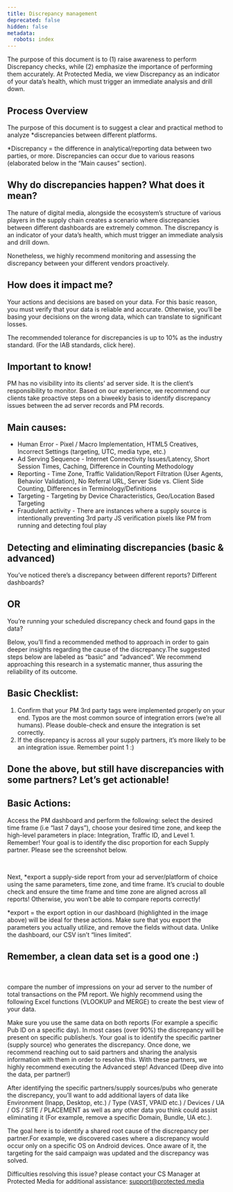 ```yaml
---
title: Discrepancy management
deprecated: false
hidden: false
metadata:
  robots: index
---
```

The purpose of this document is to (1) raise awareness to perform Discrepancy checks, while (2) emphasize the importance of performing them accurately. At Protected Media, we view Discrepancy as an indicator of your data’s health, which must trigger an immediate analysis and drill down.

## Process Overview

The purpose of this document is to suggest a clear and practical method to analyze \*discrepancies between different platforms.

\*Discrepancy = the difference in analytical/reporting data between two parties, or more. Discrepancies can occur due to various reasons (elaborated below in the “Main causes” section).

## Why do discrepancies happen? What does it mean?

The nature of digital media, alongside the ecosystem’s structure of various players in the supply chain creates a scenario where discrepancies between different dashboards are extremely common. The discrepancy is an indicator of your data’s health, which must trigger an immediate analysis and drill down.

Nonetheless, we highly recommend monitoring and assessing the discrepancy between your different vendors proactively.

## How does it impact me?

Your actions and decisions are based on your data. For this basic reason, you must verify that your data is reliable and accurate. Otherwise, you’ll be basing your decisions on the wrong data, which can translate to significant losses.

The recommended tolerance for discrepancies is up to 10% as the industry standard. (For the IAB standards, click here).

## Important to know!

PM has no visibility into its clients’ ad server side. It is the client’s responsibility to monitor. Based on our experience, we recommend our clients take proactive steps on a biweekly basis to identify discrepancy issues between the ad server records and PM records.

## Main causes:

* Human Error - Pixel / Macro Implementation, HTML5 Creatives, Incorrect Settings (targeting, UTC, media type, etc.)
* Ad Serving Sequence - Internet Connectivity Issues/Latency, Short Session Times, Caching, Difference in Counting Methodology
* Reporting - Time Zone, Traffic Validation/Report Filtration (User Agents, Behavior Validation), No Referral URL, Server Side vs. Client Side Counting, Differences in Terminology/Definitions
* Targeting - Targeting by Device Characteristics, Geo/Location Based Targeting
* Fraudulent activity - There are instances where a supply source is intentionally preventing 3rd party JS verification pixels like PM from running and detecting foul play

## Detecting and eliminating discrepancies (basic & advanced)

You’ve noticed there’s a discrepancy between different reports? Different dashboards?

## OR

You’re running your scheduled discrepancy check and found gaps in the data?

Below, you’ll find a recommended method to approach in order to gain deeper insights regarding the cause of the discrepancy.The suggested steps below are labeled as “basic” and “advanced”. We recommend approaching this research in a systematic manner, thus assuring the reliability of its outcome.

## Basic Checklist:

1. Confirm that your PM 3rd party tags were implemented properly on your end. Typos are the most common source of integration errors (we’re all humans). Please double-check and ensure the integration is set correctly.
2. If the discrepancy is across all your supply partners, it’s more likely to be an integration issue. Remember point 1 :)

## Done the above, but still have discrepancies with some partners? Let’s get actionable!

## Basic Actions:

Access the PM dashboard and perform the following: select the desired time frame (i.e “last 7 days”), choose your desired time zone, and keep the high-level parameters in place: Integration, Traffic ID, and Level 1. Remember! Your goal is to identify the disc proportion for each Supply partner. Please see the screenshot below.

<br />

Next, \*export a supply-side report from your ad server/platform of choice using the same parameters, time zone, and time frame. It’s crucial to double check and ensure the time frame and time zone are aligned across all reports! Otherwise, you won’t be able to compare reports correctly!

\*export = the export option in our dashboard (highlighted in the image above) will be ideal for these actions. Make sure that you export the parameters you actually utilize, and remove the fields without data. Unlike the dashboard, our CSV isn’t “lines limited”.

## Remember, a clean data set is a good one :)

<br />

compare the number of impressions on your ad server to the number of total transactions on the PM report. We highly recommend using the following Excel functions (VLOOKUP and MERGE) to create the best view of your data.

Make sure you use the same data on both reports (For example a specific Pub ID on a specific day). In most cases (over 90%) the discrepancy will be present on specific publisher/s. Your goal is to identify the specific partner (supply source) who generates the discrepancy. Once done, we recommend reaching out to said partners and sharing the analysis information with them in order to resolve this. With these partners, we highly recommend executing the Advanced step!
Advanced (Deep dive into the data, per partner!)

After identifying the specific partners/supply sources/pubs who generate the discrepancy, you’ll want to add additional layers of data like Environment (Inapp, Desktop, etc.) / Type (VAST, VPAID etc.) / Devices / UA / OS / SITE / PLACEMENT as well as any other data you think could assist eliminating it (For example, remove a specific Domain, Bundle, UA etc.).

The goal here is to identify a shared root cause of the discrepancy per partner.For example, we discovered cases where a discrepancy would occur only on a specific OS on Android devices. Once aware of it, the targeting for the said campaign was updated and the discrepancy was solved.

Difficulties resolving this issue? please contact your CS Manager at Protected Media for additional assistance: [support@protected.media](mailto:support@protected.media)